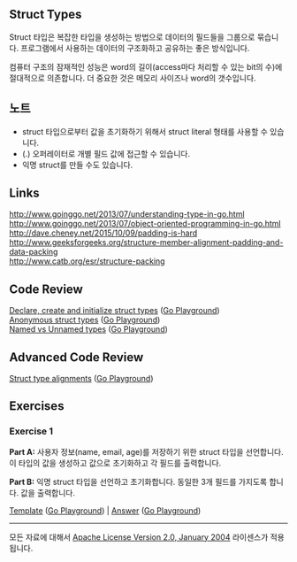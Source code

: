 ## Struct Types

Struct 타입은 복잡한 타입을 생성하는 방법으로 데이터의 필드들을 그룹으로 묶습니다. 프로그램에서 사용하는 데이터의 구조화하고 공유하는 좋은 방식입니다.

컴퓨터 구조의 잠재적인 성능은 word의 길이(access마다 처리할 수 있는 bit의 수)에 절대적으로 의존합니다. 더 중요한 것은 메모리 사이즈나 word의 갯수입니다. 

## 노트

* struct 타입으로부터 값을 초기화하기 위해서 struct literal 형태를 사용할 수 있습니다.
* (.) 오퍼레이터로 개별 필드 값에 접근할 수 있습니다. 
* 익명 struct를 만들 수도 있습니다.

## Links

http://www.goinggo.net/2013/07/understanding-type-in-go.html  
http://www.goinggo.net/2013/07/object-oriented-programming-in-go.html  
http://dave.cheney.net/2015/10/09/padding-is-hard  
http://www.geeksforgeeks.org/structure-member-alignment-padding-and-data-packing  
http://www.catb.org/esr/structure-packing

## Code Review

[Declare, create and initialize struct types](example1/example1.go) ([Go Playground](https://play.golang.org/p/TEmOrIxl_P))  
[Anonymous struct types](example2/example2.go) ([Go Playground](https://play.golang.org/p/x-Dpp9Ts_U))  
[Named vs Unnamed types](example3/example3.go) ([Go Playground](https://play.golang.org/p/QREkSIDAuW))

## Advanced Code Review

[Struct type alignments](advanced/example1/example1.go) ([Go Playground](https://play.golang.org/p/nwOX0grify))

## Exercises

### Exercise 1

**Part A:** 사용자 정보(name, email, age)를 저장하기 위한 struct 타입을 선언합니다. 이 타입의 값을 생성하고 값으로 초기화하고 각 필드를 출력합니다.

**Part B:** 익명 struct 타입을 선언하고 초기화합니다. 동일한 3개 필드를 가지도록 합니다. 값을 출력합니다.

[Template](exercises/template1/template1.go) ([Go Playground](http://play.golang.org/p/PvQKHgf9jZ)) | 
[Answer](exercises/exercise1/exercise1.go) ([Go Playground](http://play.golang.org/p/8CtSrnTp-1))
___
모든 자료에 대해서 [Apache License Version 2.0, January 2004](http://www.apache.org/licenses/LICENSE-2.0) 라이센스가 적용됩니다.
